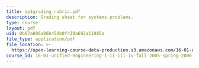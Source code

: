 ```yaml
---
title: sp1grading_rubric.pdf
description: Grading sheet for systems problems.
type: course
layout: pdf
uid: 0b67a806a06b45db0f439a692a11985a
file_type: application/pdf
file_location: >-
  https://open-learning-course-data-production.s3.amazonaws.com/16-01-unified-engineering-i-ii-iii-iv-fall-2005-spring-2006/0b67a806a06b45db0f439a692a11985a_sp1grading_rubric.pdf
course_id: 16-01-unified-engineering-i-ii-iii-iv-fall-2005-spring-2006
---
```

